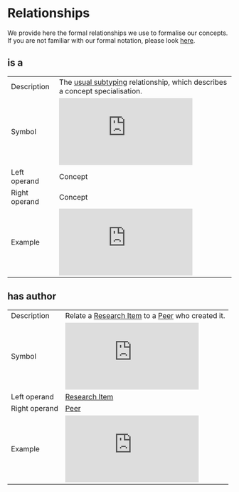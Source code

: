 # Relationships

We provide here the formal relationships we use to formalise our concepts.
If you are not familiar with our formal notation, please look [here](formalisation.md).

## is a

|||
|---|---|
| Description   | The [usual subtyping](https://en.wikipedia.org/wiki/Is-a) relationship, which describes a concept specialisation. |
| Symbol        | ![is_a](http://latex.codecogs.com/gif.latex?is%5C_a) |
| Left operand  | Concept |
| Right operand | Concept |
| Example       | ![Dataset is_a ResearchItem](http://latex.codecogs.com/gif.latex?Dataset%5C%20is%5C_a%5C%20ResearchItem) |

## has author

|||
|---|---|
| Description   | Relate a [Research Item](concepts.md#research-item) to a [Peer](concepts.md#peer) who created it. |
| Symbol        | ![has_author](http://latex.codecogs.com/gif.latex?has%5C_author) |
| Left operand  | [Research Item](concepts.md#research-item) |
| Right operand | [Peer](concepts.md#peer) |
| Example       | ![Question(q), Peer(John), q has_author John](http://latex.codecogs.com/gif.latex?%5Cbegin%7Balign*%7D%20%26Question%28q%29%5C%5C%20%26Peer%28John%29%5C%5C%20%26q%5C%20has%5C_author%5C%20John%20%5Cend%7Balign*%7D) |
